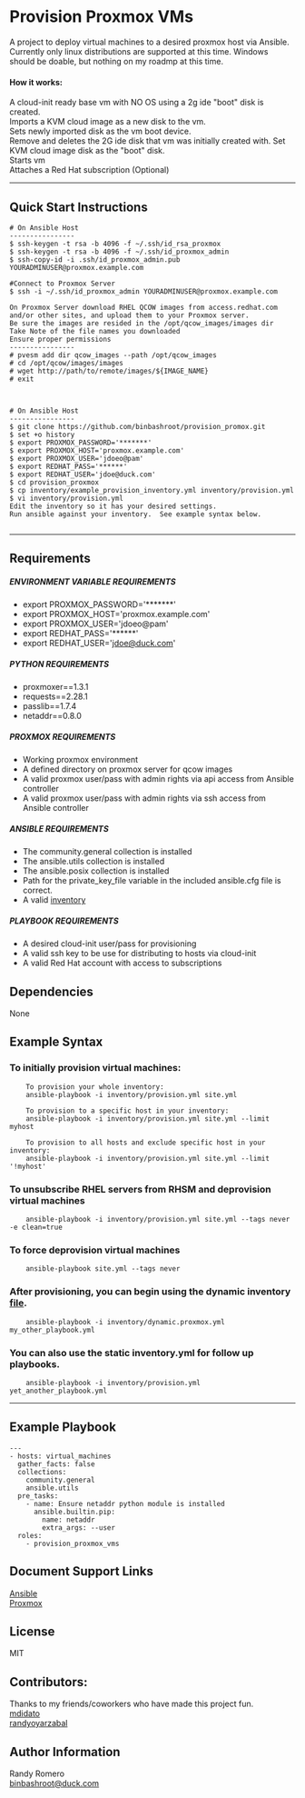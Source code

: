 Provision Proxmox VMs
=========

A project to deploy virtual machines to a desired proxmox host via Ansible.  Currently only linux distributions are supported at this time.  Windows should be doable, but nothing on my roadmp at this time.
#### **How it works:**
A cloud-init ready base vm with NO OS using a 2g ide "boot" disk is created.  
Imports a KVM cloud image as a new disk to the vm.  
Sets newly imported disk as the vm boot device.  
Remove and deletes the 2G ide disk that vm was initially created with.
Set KVM cloud image disk as the "boot" disk.  
Starts vm  
Attaches a Red Hat subscription (Optional)

---
Quick Start Instructions
------------
```
# On Ansible Host
----------------
$ ssh-keygen -t rsa -b 4096 -f ~/.ssh/id_rsa_proxmox
$ ssh-keygen -t rsa -b 4096 -f ~/.ssh/id_proxmox_admin
$ ssh-copy-id -i .ssh/id_proxmox_admin.pub YOURADMINUSER@proxmox.example.com

#Connect to Proxmox Server
$ ssh -i ~/.ssh/id_proxmox_admin YOURADMINUSER@proxmox.example.com

On Proxmox Server download RHEL QCOW images from access.redhat.com and/or other sites, and upload them to your Proxmox server.
Be sure the images are resided in the /opt/qcow_images/images dir
Take Note of the file names you downloaded
Ensure proper permissions
----------------
# pvesm add dir qcow_images --path /opt/qcow_images
# cd /opt/qcow/images/images
# wget http://path/to/remote/images/${IMAGE_NAME}
# exit



# On Ansible Host
----------------
$ git clone https://github.com/binbashroot/provision_promox.git
$ set +o history
$ export PROXMOX_PASSWORD='*******'
$ export PROXMOX_HOST='proxmox.example.com'
$ export PROXMOX_USER='jdoeo@pam'
$ export REDHAT_PASS='******'
$ export REDHAT_USER='jdoe@duck.com'
$ cd provision_proxmox
$ cp inventory/example_provision_inventory.yml inventory/provision.yml
$ vi inventory/provision.yml
Edit the inventory so it has your desired settings.  
Run ansible against your inventory.  See example syntax below.


```
---

Requirements
------------
##### ENVIRONMENT VARIABLE REQUIREMENTS
- export PROXMOX_PASSWORD='*******'
- export PROXMOX_HOST='proxmox.example.com'
- export PROXMOX_USER='jdoeo@pam'
- export REDHAT_PASS='******'
- export REDHAT_USER='jdoe@duck.com'  
##### PYTHON REQUIREMENTS
- proxmoxer==1.3.1
- requests==2.28.1
- passlib==1.7.4
- netaddr==0.8.0
##### PROXMOX REQUIREMENTS
- Working proxmox environment
- A defined directory on proxmox server for qcow images 
- A valid proxmox user/pass with admin rights via api access from Ansible controller
- A valid proxmox user/pass with admin rights via ssh access from Ansible controller

##### ANSIBLE REQUIREMENTS
- The community.general collection is installed
- The ansible.utils collection is installed
- The ansible.posix collection is installed
- Path for the private_key_file variable in the included ansible.cfg file is correct. 
- A valid [inventory](inventory/example_provision_inventory.yml)

##### PLAYBOOK REQUIREMENTS
- A desired cloud-init user/pass for provisioning
- A valid ssh key to be use for distributing to hosts via cloud-init
- A valid Red Hat account with access to subscriptions 

Dependencies
------------

None

Example Syntax 
----------------
### To initially provision virtual machines:

```
    To provision your whole inventory:
    ansible-playbook -i inventory/provision.yml site.yml

    To provision to a specific host in your inventory:
    ansible-playbook -i inventory/provision.yml site.yml --limit myhost

    To provision to all hosts and exclude specific host in your inventory:
    ansible-playbook -i inventory/provision.yml site.yml --limit '!myhost'
```
### To unsubscribe RHEL servers from RHSM and deprovision virtual machines
```
    ansible-playbook -i inventory/provision.yml site.yml --tags never -e clean=true
```
### To force deprovision virtual machines 
```
    ansible-playbook site.yml --tags never 
```
### After provisioning, you can begin using the dynamic inventory [file](inventory/dynamic_proxmox_inv.yml).
```
    ansible-playbook -i inventory/dynamic.proxmox.yml my_other_playbook.yml 
```
### You can also use the static inventory.yml for follow up playbooks.
```
    ansible-playbook -i inventory/provision.yml yet_another_playbook.yml 
```
---
Example Playbook 
----------------

```
---
- hosts: virtual_machines
  gather_facts: false
  collections:
    community.general
    ansible.utils
  pre_tasks:
    - name: Ensure netaddr python module is installed
      ansible.builtin.pip:
        name: netaddr
        extra_args: --user 
  roles:
    - provision_proxmox_vms
```

Document Support Links  
---------  
[Ansible](https://docs.ansible.com/)  
[Proxmox](https://pve.proxmox.com/pve-docs/)

License
-------

MIT

Contributors:
---------
Thanks to my friends/coworkers who have made this project fun.  
[mdidato](https://github.com/mdidato)  
[randyoyarzabal](https://github.com/randyoyarzabal)   

Author Information
------------------

Randy Romero  
binbashroot@duck.com

